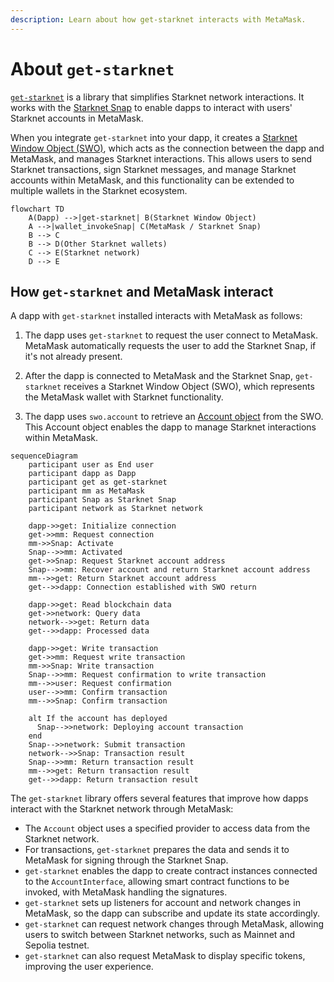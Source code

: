 ```yaml
---
description: Learn about how get-starknet interacts with MetaMask.
---
```


# About `get-starknet`

[`get-starknet`](https://github.com/starknet-io/get-starknet) is a library that simplifies Starknet
network interactions.
It works with the [Starknet Snap](https://snaps.metamask.io/snap/npm/consensys/starknet-snap/) to
enable dapps to interact with users' Starknet accounts in MetaMask.

When you integrate `get-starknet` into your dapp, it creates a [Starknet
Window Object (SWO)](https://github.com/starknet-io/get-starknet/blob/get-starknet-core%403.3.0/packages/core/src/StarknetWindowObject.ts), which acts as
the connection between the dapp and MetaMask, and manages Starknet interactions.
This allows users to send Starknet transactions, sign Starknet messages, and manage Starknet
accounts within MetaMask, and this functionality can be extended to multiple wallets in the Starknet
ecosystem.

<p align="center">

```mermaid
flowchart TD
    A(Dapp) -->|get-starknet| B(Starknet Window Object)
    A -->|wallet_invokeSnap| C(MetaMask / Starknet Snap)
    B --> C
    B --> D(Other Starknet wallets)
    C --> E(Starknet network)
    D --> E
````

</p>

## How `get-starknet` and MetaMask interact

A dapp with `get-starknet` installed interacts with MetaMask as follows:

1. The dapp uses `get-starknet` to request the user connect to MetaMask.
   MetaMask automatically requests the user to add the Starknet Snap, if it's not already present.

1. After the dapp is connected to MetaMask and the Starknet Snap, `get-starknet` receives a Starknet
   Window Object (SWO), which represents the MetaMask wallet with Starknet functionality.

1. The dapp uses `swo.account` to retrieve an [Account object](https://starknetjs.com/docs/API/#account) from the SWO.
   This Account object enables the dapp to manage Starknet interactions within MetaMask.

```mermaid
sequenceDiagram
    participant user as End user
    participant dapp as Dapp
    participant get as get-starknet
    participant mm as MetaMask
    participant Snap as Starknet Snap
    participant network as Starknet network
    
    dapp->>get: Initialize connection
    get->>mm: Request connection
    mm->>Snap: Activate
    Snap-->>mm: Activated
    get->>Snap: Request Starknet account address
    Snap-->>mm: Recover account and return Starknet account address
    mm-->>get: Return Starknet account address
    get-->>dapp: Connection established with SWO return
    
    dapp->>get: Read blockchain data
    get->>network: Query data
    network-->>get: Return data
    get-->>dapp: Processed data
    
    dapp->>get: Write transaction
    get->>mm: Request write transaction 
    mm->>Snap: Write transaction
    Snap-->>mm: Request confirmation to write transaction
    mm-->>user: Request confirmation
    user-->>mm: Confirm transaction
    mm-->>Snap: Confirm transaction
    
    alt If the account has deployed
      Snap-->>network: Deploying account transaction
    end
    Snap-->>network: Submit transaction
    network-->>Snap: Transaction result
    Snap-->>mm: Return transaction result
    mm-->>get: Return transaction result
    get-->>dapp: Return transaction result
```

The `get-starknet` library offers several features that improve how dapps interact with the Starknet
network through MetaMask:

- The `Account` object uses a specified provider to access data from the Starknet network.
- For transactions, `get-starknet` prepares the data and sends it to MetaMask for signing through
  the Starknet Snap.
- `get-starknet` enables the dapp to create contract instances connected to the `AccountInterface`,
  allowing smart contract functions to be invoked, with MetaMask handling the signatures.
- `get-starknet` sets up listeners for account and network changes in MetaMask, so the dapp can
  subscribe and update its state accordingly.
- `get-starknet` can request network changes through MetaMask, allowing users to switch between
  Starknet networks, such as Mainnet and Sepolia testnet.
- `get-starknet` can also request MetaMask to display specific tokens, improving the user experience.
